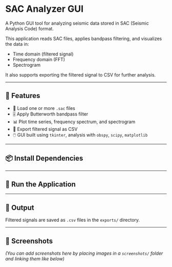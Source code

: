 # SAC Analyzer GUI

A Python GUI tool for analyzing seismic data stored in SAC (Seismic Analysis Code) format.

This application reads SAC files, applies bandpass filtering, and visualizes the data in:
- Time domain (filtered signal)
- Frequency domain (FFT)
- Spectrogram

It also supports exporting the filtered signal to CSV for further analysis.

---

## 🔧 Features

- 📂 Load one or more `.sac` files  
- 🎚️ Apply Butterworth bandpass filter  
- 📊 Plot time series, frequency spectrum, and spectrogram  
- 💾 Export filtered signal as CSV  
- 🖱️ GUI built using `tkinter`, analysis with `obspy`, `scipy`, `matplotlib`

---

## 📦 Install Dependencies


---

## 🚀 Run the Application


---

## 📁 Output

Filtered signals are saved as `.csv` files in the `exports/` directory.

---

## 📸 Screenshots

*(You can add screenshots here by placing images in a `screenshots/` folder and linking them like below)*

